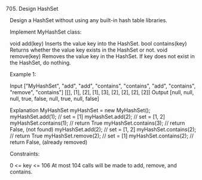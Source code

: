705. Design HashSet

Design a HashSet without using any built-in hash table libraries.

Implement MyHashSet class:

void add(key) Inserts the value key into the HashSet. bool contains(key) Returns
whether the value key exists in the HashSet or not. void remove(key) Removes the
value key in the HashSet. If key does not exist in the HashSet, do nothing.

Example 1:

Input ["MyHashSet", "add", "add", "contains", "contains", "add", "contains",
"remove", "contains"] [[], [1], [2], [1], [3], [2], [2], [2], [2]] Output [null,
null, null, true, false, null, true, null, false]

Explanation MyHashSet myHashSet = new MyHashSet(); myHashSet.add(1); // set =
[1] myHashSet.add(2); // set = [1, 2] myHashSet.contains(1); // return True
myHashSet.contains(3); // return False, (not found) myHashSet.add(2); // set =
[1, 2] myHashSet.contains(2); // return True myHashSet.remove(2); // set = [1]
myHashSet.contains(2); // return False, (already removed)

Constraints:

0 <= key <= 106 At most 104 calls will be made to add, remove, and contains.
